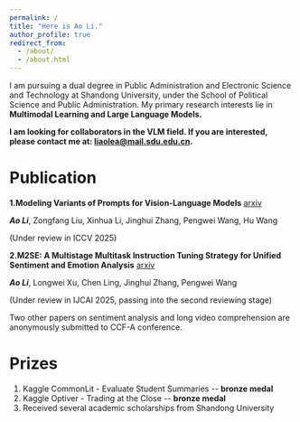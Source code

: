 ```yaml
---
permalink: /
title: "Here is Ao Li."
author_profile: true
redirect_from: 
  - /about/
  - /about.html
---
```


I am pursuing a dual degree in Public Administration and Electronic Science and Technology at Shandong University, under the School of Political Science and Public Administration. My primary research interests lie in **Multimodal Learning and Large Language Models.** 

**I am looking for collaborators in the VLM field. If you are interested, please contact me at: liaolea@mail.sdu.edu.cn.**

Publication
======
**1.Modeling Variants of Prompts for Vision-Language Models** [arxiv](https://arxiv.org/abs/2503.08229)

***Ao Li***, Zongfang Liu, Xinhua Li, Jinghui Zhang, Pengwei Wang, Hu Wang

(Under review in ICCV 2025)

**2.M2SE: A Multistage Multitask Instruction Tuning Strategy for Unified Sentiment and Emotion Analysis** [arxiv](https://arxiv.org/abs/2412.08049)

***Ao Li***, Longwei Xu, Chen Ling, Jinghui Zhang, Pengwei Wang

(Under review in IJCAI 2025, passing into the second reviewing stage)

Two other papers on sentiment analysis and long video comprehension are anonymously submitted to CCF-A conference.

Prizes
======
1. Kaggle CommonLit - Evaluate Student Summaries -- **bronze medal**
2. Kaggle Optiver - Trading at the Close -- **bronze medal**
3. Received several academic scholarships from Shandong University
